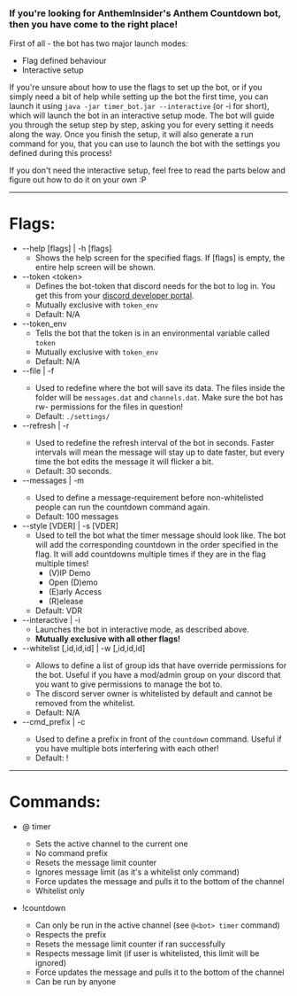 ### If you're looking for AnthemInsider's Anthem Countdown bot, then you have come to the right place!

First of all - the bot has two major launch modes:
- Flag defined behaviour
- Interactive setup

If you're unsure about how to use the flags to set up the bot, or if you simply need a bit of help while setting up the bot the first time, you can launch it using `java -jar timer_bot.jar --interactive` (or -i for short), which will launch the bot in an interactive setup mode. The bot will guide you through the setup step by step, asking you for every setting it needs along the way. Once you finish the setup, it will also generate a run command for you, that you can use to launch the bot with the settings you defined during this process!

If you don't need the interactive setup, feel free to read the parts below and figure out how to do it on your own :P

--------

# Flags:
- --help [flags] | -h [flags]
  * Shows the help screen for the specified flags. If [flags] is empty, the entire help screen will be shown.
- --token \<token\>
  * Defines the bot-token that discord needs for the bot to log in. You get this from your [discord developer portal](https://discordapp.com/developers/applications/).
  * Mutually exclusive with `token_env`
  * Default: N/A
- --token_env
  * Tells the bot that the token is in an environmental variable called `token`
  * Mutually exclusive with `token_env`
  * Default: N/A
- --file <path> | -f <path>
  * Used to redefine where the bot will save its data. The files inside the folder will be `messages.dat` and `channels.dat`. Make sure the bot has rw- permissions for the files in question!
  * Default: `./settings/`
- --refresh <time> | -r <time>
  * Used to redefine the refresh interval of the bot in seconds. Faster intervals will mean the message will stay up to date faster, but every time the bot edits the message it will flicker a bit.
  * Default: 30 seconds.
- --messages <amount> | -m <amount>
  * Used to define a message-requirement before non-whitelisted people can run the countdown command again.
  * Default: 100 messages
- --style [VDER] | -s [VDER]
  * Used to tell the bot what the timer message should look like. The bot will add the corresponding countdown in the order specified in the flag. It will add countdowns multiple times if they are in the flag multiple times! 
    - (V)IP Demo 
    - Open (D)emo 
    - (E)arly Access 
    - (R)elease 
  * Default: VDR
- --interactive | -i
  * Launches the bot in interactive mode, as described above.
  * **Mutually exclusive with all other flags!**
- --whitelist <id>[,id,id,id] | -w <id>[,id,id,id]
  * Allows to define a list of group ids that have override permissions for the bot. Useful if you have a mod/admin group on your discord that you want to give permissions to manage the bot to.
  * The discord server owner is whitelisted by default and cannot be removed from the whitelist.
  * Default: N/A
- --cmd_prefix <prefix> | -c <prefix>
  * Used to define a prefix in front of the `countdown` command. Useful if you have multiple bots interfering with each other!
  * Default: !

-----

# Commands:

- @<bot> timer
  * Sets the active channel to the current one
  * No command prefix
  * Resets the message limit counter
  * Ignores message limit (as it's a whitelist only command)
  * Force updates the message and pulls it to the bottom of the channel
  * Whitelist only
  
- !countdown
  * Can only be run in the active channel (see `@<bot> timer` command)
  * Respects the prefix
  * Resets the message limit counter if ran successfully
  * Respects message limit (if user is whitelisted, this limit will be ignored)
  * Force updates the message and pulls it to the bottom of the channel
  * Can be run by anyone
 
